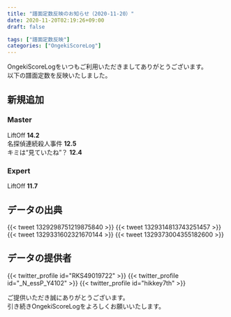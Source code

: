 ```yaml
---
title: "譜面定数反映のお知らせ（2020-11-20）"
date: 2020-11-20T02:19:26+09:00
draft: false

tags: ["譜面定数反映"]
categories: ["OngekiScoreLog"]
---
```


OngekiScoreLogをいつもご利用いただきましてありがとうございます。  
以下の譜面定数を反映いたしました。

<!--more-->

## 新規追加

### Master

LiftOff **14.2**  
名探偵連続殺人事件 **12.5**  
キミは“見ていたね”？ **12.4**

### Expert

LiftOff **11.7**

## データの出典

{{< tweet 1329298751219875840 >}}
{{< tweet 1329314813743251457 >}}
{{< tweet 1329331602321670144 >}}
{{< tweet 1329373004355182600 >}}

## データの提供者

{{< twitter_profile id="RKS49019722" >}}
{{< twitter_profile id="_N_essP_Y4102" >}}
{{< twitter_profile id="hikkey7th" >}}

ご提供いただき誠にありがとうございます。  
引き続きOngekiScoreLogをよろしくお願いいたします。
